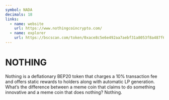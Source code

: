 ```yaml
---
symbol: NADA
decimals: 18
links:
  - name: website
    url: https://www.nothingcoincrypto.com/
  - name: explorer
    url: https://bscscan.com/token/0xace8c5e6e492aa7aebf31a8053f8a487f62ceb84
---
```


# NOTHING

Nothing is a deflationary BEP20 token that charges a 10% transaction fee and offers static rewards to holders along with automatic LP generation. What’s the difference between a meme coin that claims to do something innovative and a meme coin that does nothing? Nothing.
